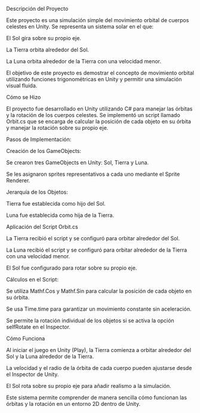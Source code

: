 Descripción del Proyecto

Este proyecto es una simulación simple del movimiento orbital de cuerpos celestes en Unity. Se representa un sistema solar en el que:

El Sol gira sobre su propio eje.

La Tierra orbita alrededor del Sol.

La Luna orbita alrededor de la Tierra con una velocidad menor.

El objetivo de este proyecto es demostrar el concepto de movimiento orbital utilizando funciones trigonométricas en Unity y permitir una simulación visual fluida.

Cómo se Hizo

El proyecto fue desarrollado en Unity utilizando C# para manejar las órbitas y la rotación de los cuerpos celestes. Se implementó un script llamado Orbit.cs que se encarga de calcular la posición de cada objeto en su órbita y manejar la rotación sobre su propio eje.

Pasos de Implementación:

Creación de los GameObjects:

Se crearon tres GameObjects en Unity: Sol, Tierra y Luna.

Se les asignaron sprites representativos a cada uno mediante el Sprite Renderer.

Jerarquía de los Objetos:

Tierra fue establecida como hijo del Sol.

Luna fue establecida como hija de la Tierra.

Aplicación del Script Orbit.cs

La Tierra recibió el script y se configuró para orbitar alrededor del Sol.

La Luna recibió el script y se configuró para orbitar alrededor de la Tierra con una velocidad menor.

El Sol fue configurado para rotar sobre su propio eje.

Cálculos en el Script:

Se utiliza Mathf.Cos y Mathf.Sin para calcular la posición de cada objeto en su órbita.

Se usa Time.time para garantizar un movimiento constante sin aceleración.

Se permite la rotación individual de los objetos si se activa la opción selfRotate en el Inspector.

Cómo Funciona

Al iniciar el juego en Unity (Play), la Tierra comienza a orbitar alrededor del Sol y la Luna alrededor de la Tierra.

La velocidad y el radio de la órbita de cada cuerpo pueden ajustarse desde el Inspector de Unity.

El Sol rota sobre su propio eje para añadir realismo a la simulación.

Este sistema permite comprender de manera sencilla cómo funcionan las órbitas y la rotación en un entorno 2D dentro de Unity.

